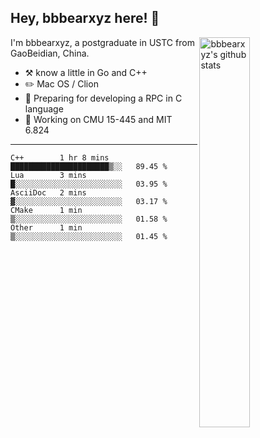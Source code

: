 ## Hey, bbbearxyz here! :wave:

<img align="right" alt="bbbearxyz's github stats" width="40%" src="https://github-readme-stats.vercel.app/api?username=bbbearxyz&show_icons=true">

I'm bbbearxyz, a postgraduate in USTC from GaoBeidian, China.

-   :hammer_and_pick:    know a little in Go and C++
-   :pencil2: Mac OS / Clion
-   :seedling: Preparing for developing a RPC in C language 
-   :thinking: Working on CMU 15-445 and MIT 6.824
---
<!--START_SECTION:waka-->
```text
C++        1 hr 8 mins     ██████████████████████▒░░   89.45 % 
Lua        3 mins          █░░░░░░░░░░░░░░░░░░░░░░░░   03.95 % 
AsciiDoc   2 mins          ▓░░░░░░░░░░░░░░░░░░░░░░░░   03.17 % 
CMake      1 min           ▒░░░░░░░░░░░░░░░░░░░░░░░░   01.58 % 
Other      1 min           ▒░░░░░░░░░░░░░░░░░░░░░░░░   01.45 % 
```
<!--END_SECTION:waka-->
